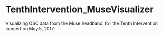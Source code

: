 # TenthIntervention_MuseVisualizer
Visualizing OSC data from the Muse headband, for the Tenth Intervention concert on May 5, 2017
